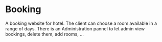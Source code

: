 # Booking
A booking website for hotel.
The client can choose a room available in a range of days.
There is an Administration pannel to let admin view bookings, delete them, add rooms, ...
